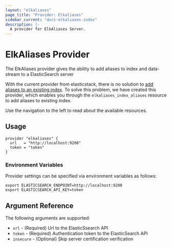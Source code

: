 ```yaml
---
layout: "elkaliases"
page_title: "Provider: Elkaliases"
sidebar_current: "docs-elkaliases-index"
description: |-
  A provider for ElkAliases Server.
---
```


# ElkAliases Provider

The ElkAliases provider gives the ability to add aliases to index and data-stream to a ElasticSearch server

With the current provider from elasticstack, there is no solution to [add aliases to an existing index](https://github.com/elastic/terraform-provider-elasticstack/issues/285).
To solve this problem, we have created this provider, which enables you through the `elkaliases_index_aliases` resource to add aliases to existing index.

Use the navigation to the left to read about the available resources.

## Usage

```hcl
provider "elkaliases" {
  url   = "http://localhost:9200"
  token = "token"
}
```

### Environment Variables
Provider settings can be specified via environment variables as follows:

```shell
export ELASTICSEARCH_ENDPOINT=http://localhost:9200
export ELASTICSEARCH_API_KEY=token
```

## Argument Reference

The following arguments are supported:

* `url` - (Required) Url to the ElasticSsearch API
* `token` - (Required) Authentication token to the ElasticSearch API
* `insecure` - (Optional) Skip server certification verification
